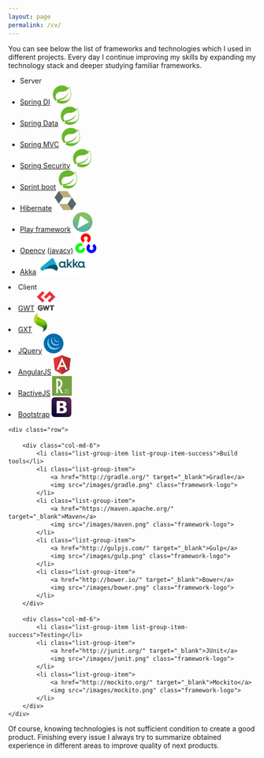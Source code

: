 ```yaml
---
layout: page
permalink: /cv/
---
```


<p>You can see below the list of frameworks and technologies which I used in different projects.
 Every day I continue improving my skills by expanding my technology stack and
  deeper studying familiar frameworks. </p>
<div class="container">
    <div class="row">
        <div class="col-md-6">
            <ul class="list-group">
                <li class="list-group-item list-group-item-success">Server</li>
                <li class="list-group-item">
                    <a href="http://projects.spring.io/spring-framework/" target="_blank">Spring DI</a>
                    <img src="/images/spring.png" class="framework-logo">
                </li>
                <li class="list-group-item">
                    <a href="http://projects.spring.io/spring-data/" target="_blank">Spring Data</a>
                    <img src="/images/spring.png" class="framework-logo">
                </li>
                <li class="list-group-item">
                    <a href="http://projects.spring.io/spring-framework/" target="_blank">Spring MVC</a>
                    <img src="/images/spring.png" class="framework-logo">
                </li>
                <li class="list-group-item">
                    <a href="http://projects.spring.io/spring-security/" target="_blank">Spring Security</a>
                    <img src="/images/spring.png" class="framework-logo">
                </li>
                <li class="list-group-item">
                    <a href="http://projects.spring.io/spring-boot/" target="_blank">Sprint boot</a>
                    <img src="/images/spring.png" class="framework-logo">
                </li>
                <li class="list-group-item">
                    <a href="http://hibernate.org/" target="_blank">Hibernate</a>
                    <img src="/images/hibernate.png" class="framework-logo">
                </li>
                <li class="list-group-item">
                    <a href="https://www.playframework.com/" target="_blank">Play framework</a>
                    <img src="/images/playframework.png" class="framework-logo">
                </li>
                <li class="list-group-item">
                    <a href="http://opencv.org/" target="_blank">Opencv</a>
                    <a href="https://github.com/bytedeco/javacv" target="_blank"> (javacv)</a>
                    <img src="/images/openCV.png" class="framework-logo">
                </li>
                <li class="list-group-item">
                    <a href="http://akka.io/" target="_blank">Akka</a>
                    <img src="/images/akka.png" class="framework-logo">
                </li>
            </ul>
        </div>
        <div class="col-md-6">
            <li class="list-group-item list-group-item-success">Client</li>
            <li class="list-group-item">
                <a href="http://www.gwtproject.org/" target="_blank">GWT</a>
                <img src="/images/gwt.png" class="framework-logo">
            </li>
            <li class="list-group-item">
                <a href="https://www.sencha.com/products/gxt/#overview" target="_blank">GXT</a>
                <img src="/images/gxt.png" class="framework-logo">
            </li>
            <li class="list-group-item">
                <a href="https://jquery.com/" target="_blank">JQuery</a>
                <img src="/images/jquery.png" class="framework-logo">
            </li>
            <li class="list-group-item">
                <a href="https://angularjs.org/" target="_blank">AngularJS</a>
                <img src="/images/angular.png" class="framework-logo">
            </li>
            <li class="list-group-item">
                <a href="http://www.ractivejs.org/" target="_blank">RactiveJS</a>
                <img src="/images/ractive.png" class="framework-logo">
            </li>
            <li class="list-group-item">
                <a href="http://getbootstrap.com/" target="_blank">Bootstrap</a>
                <img src="/images/bootstrap.png" class="framework-logo">
            </li>
        </div>
    </div>

    <div class="row">

        <div class="col-md-6">
            <li class="list-group-item list-group-item-success">Build tools</li>
            <li class="list-group-item">
                <a href="http://gradle.org/" target="_blank">Gradle</a>
                <img src="/images/gradle.png" class="framework-logo">
            </li>
            <li class="list-group-item">
                <a href="https://maven.apache.org/" target="_blank">Maven</a>
                <img src="/images/maven.png" class="framework-logo">
            </li>
            <li class="list-group-item">
                <a href="http://gulpjs.com/" target="_blank">Gulp</a>
                <img src="/images/gulp.png" class="framework-logo">
            </li>
            <li class="list-group-item">
                <a href="http://bower.io/" target="_blank">Bower</a>
                <img src="/images/bower.png" class="framework-logo">
            </li>
        </div>

        <div class="col-md-6">
            <li class="list-group-item list-group-item-success">Testing</li>
            <li class="list-group-item">
                <a href="http://junit.org/" target="_blank">JUnit</a>
                <img src="/images/junit.png" class="framework-logo">
            </li>
            <li class="list-group-item">
                <a href="http://mockito.org/" target="_blank">Mockito</a>
                <img src="/images/mockito.png" class="framework-logo">
            </li>
        </div>
    </div>
</div>
<p></p>
<p>Of course, knowing technologies is not sufficient condition to create a good product. Finishing every
issue I always try to summarize obtained experience in different areas to improve quality of
next products.</p>
